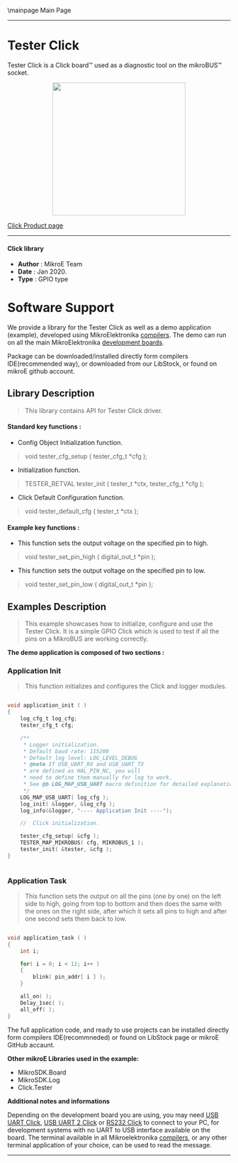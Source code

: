 \mainpage Main Page

---
# Tester Click

Tester Click is a Click board™ used as a diagnostic tool on the mikroBUS™ socket.

<p align="center">
  <img src="https://download.mikroe.com/images/click_for_ide/tester_click.png" height=300px>
</p>

[Click Product page](https://www.mikroe.com/tester-click)

---

#### Click library 

- **Author**        : MikroE Team
- **Date**          : Jan 2020.
- **Type**          : GPIO type

# Software Support

We provide a library for the Tester Click 
as well as a demo application (example), developed using MikroElektronika 
[compilers](https://shop.mikroe.com/compilers). 
The demo can run on all the main MikroElektronika [development boards](https://shop.mikroe.com/development-boards).

Package can be downloaded/installed directly form compilers IDE(recommended way), or downloaded from our LibStock, or found on mikroE github account. 

## Library Description

> This library contains API for Tester Click driver.

#### Standard key functions :

- Config Object Initialization function.
> void tester_cfg_setup ( tester_cfg_t *cfg ); 
 
- Initialization function.
> TESTER_RETVAL tester_init ( tester_t *ctx, tester_cfg_t *cfg );

- Click Default Configuration function.
> void tester_default_cfg ( tester_t *ctx );


#### Example key functions :

- This function sets the output voltage on the specified pin to high.
> void tester_set_pin_high ( digital_out_t *pin );
 
- This function sets the output voltage on the specified pin to low.
> void tester_set_pin_low ( digital_out_t *pin );

## Examples Description

> This example showcases how to initialize, configure and use the Tester Click. It is a simple
  GPIO Click which is used to test if all the pins on a MikroBUS are working correctly. 

**The demo application is composed of two sections :**

### Application Init 

> This function initializes and configures the Click and logger modules. 

```c

void application_init ( )
{
    log_cfg_t log_cfg;
    tester_cfg_t cfg;

    /** 
     * Logger initialization.
     * Default baud rate: 115200
     * Default log level: LOG_LEVEL_DEBUG
     * @note If USB_UART_RX and USB_UART_TX 
     * are defined as HAL_PIN_NC, you will 
     * need to define them manually for log to work. 
     * See @b LOG_MAP_USB_UART macro definition for detailed explanation.
     */
    LOG_MAP_USB_UART( log_cfg );
    log_init( &logger, &log_cfg );
    log_info(&logger, "---- Application Init ----");

    //  Click initialization.

    tester_cfg_setup( &cfg );
    TESTER_MAP_MIKROBUS( cfg, MIKROBUS_1 );
    tester_init( &tester, &cfg );
}
  
```

### Application Task

> This function sets the output on all the pins (one by one) on the left side to high, going
  from top to bottom and then does the same with the ones on the right side, after which it 
  sets all pins to high and after one second sets them back to low.

```c

void application_task ( )
{
    int i;

    for( i = 0; i < 12; i++ )
    {
        blink( pin_addr[ i ] );
    }

    all_on( );
    Delay_1sec( );
    all_off( );
} 

``` 

The full application code, and ready to use projects can be  installed directly form compilers IDE(recommneded) or found on LibStock page or mikroE GitHub accaunt.

**Other mikroE Libraries used in the example:** 

- MikroSDK.Board
- MikroSDK.Log
- Click.Tester

**Additional notes and informations**

Depending on the development board you are using, you may need 
[USB UART Click](https://shop.mikroe.com/usb-uart-click), 
[USB UART 2 Click](https://shop.mikroe.com/usb-uart-2-click) or 
[RS232 Click](https://shop.mikroe.com/rs232-click) to connect to your PC, for 
development systems with no UART to USB interface available on the board. The 
terminal available in all Mikroelektronika 
[compilers](https://shop.mikroe.com/compilers), or any other terminal application 
of your choice, can be used to read the message.

---